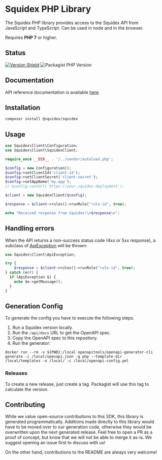 # Squidex PHP Library

The Squidex PHP library provides access to the Squidex API from JavaScript and TypeScript. Can be used in node and in the browser.

Requires **PHP 7** or higher.


## Status

[![Version Shield](https://img.shields.io/github/v/release/squidex/sdk-php?label=packagist)](https://packagist.org/packages/squidex/squidex)
![Packagist PHP Version](https://img.shields.io/packagist/dependency-v/squidex/squidex/php)

## Documentation

API reference documentation is available [here](https://cloud.squidex.io/api/docs).

## Installation

```bash
composer install @squidex/squidex
```

## Usage

```php
use Squidex\Client\Configuration;
use Squidex\Client\SquidexClient;

require_once __DIR__ . '/../vendor/autoload.php';

$config = new Configuration();
$config->setClientId('client-id');
$config->setClientSecret('client-secret');
$config->setAppName('my-app');
// $config->setUrl('https://your.squidex-deployment');

$client = new SquidexClient($config);

$response = $client->rules()->runRule("rule-id", true);

echo "Received response from Squidex!\n$response\n";
```

## Handling errors

When the API returns a non-success status code (4xx or 5xx response), a subclass of [ApiException](https://github.com/Squidex/sdk-php/blob/main/lib/ApiException.php) will be thrown:

```php
use Squidex\Client\ApiException;

try {
    $response = $client->rules()->runRule("rule-id", true);
} catch (err) {
  if (ApiException $) {
    echo $e->getMessage();
  }
}
```

## Generation Config

To generate the config you have to execute the following steps.

1. Run a Squidex version locally.
2. Run the `/api/docs` URL to get the OpenAPI spec.
3. Copy the OpenAPI spec to this repository.
4. Run the generator:

```
docker run --rm -v ${PWD}:/local openapitools/openapi-generator-cli generate -i /local/openapi.json -g php --template-dir  /local/templates -o /local/ -c /local/openapi-config.yml
```

### Releases

To create a new release, just create a tag. Packagist will use this tag to calculate the version.

## Contributing

While we value open-source contributions to this SDK, this library is generated programmatically. Additions made directly to this library would have to be moved over to our generation code, otherwise they would be overwritten upon the next generated release. Feel free to open a PR as a proof of concept, but know that we will not be able to merge it as-is. We suggest opening an issue first to discuss with us!

On the other hand, contributions to the README are always very welcome!
